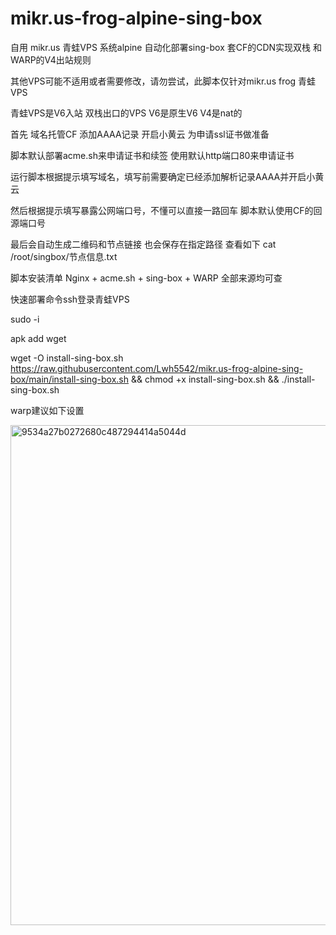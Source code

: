 # mikr.us-frog-alpine-sing-box
自用 mikr.us 青蛙VPS 系统alpine 自动化部署sing-box 套CF的CDN实现双栈 和 WARP的V4出站规则

其他VPS可能不适用或者需要修改，请勿尝试，此脚本仅针对mikr.us frog 青蛙 VPS

青蛙VPS是V6入站 双栈出口的VPS V6是原生V6 V4是nat的

首先 域名托管CF 添加AAAA记录 开启小黄云 为申请ssl证书做准备

脚本默认部署acme.sh来申请证书和续签 使用默认http端口80来申请证书

运行脚本根据提示填写域名，填写前需要确定已经添加解析记录AAAA并开启小黄云

然后根据提示填写暴露公网端口号，不懂可以直接一路回车 脚本默认使用CF的回源端口号

最后会自动生成二维码和节点链接 也会保存在指定路径 查看如下 cat /root/singbox/节点信息.txt

脚本安装清单 Nginx + acme.sh + sing-box + WARP 全部来源均可查

快速部署命令ssh登录青蛙VPS

sudo -i

apk add wget

wget -O install-sing-box.sh https://raw.githubusercontent.com/Lwh5542/mikr.us-frog-alpine-sing-box/main/install-sing-box.sh && chmod +x install-sing-box.sh && ./install-sing-box.sh

warp建议如下设置

<img width="1252" height="800" alt="9534a27b0272680c487294414a5044d" src="https://github.com/user-attachments/assets/b42bfd5e-b5c9-49c5-bce3-8c115fa7f955" />
